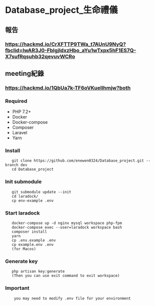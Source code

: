 # Database_project_生命禮儀
## 報告
### https://hackmd.io/CrXFTTP9TWa_t7AUnU9NyQ?fbclid=IwAR3J0-FblgjldxzHbo_aYu1wTxpx5hF1ES7Q-X7sufRqsuhb32qevuvWCRo
## meeting紀錄
### https://hackmd.io/1QbUa7k-TF6oVKuelIhmjw?both

### Required
- PHP 7.2+
- Docker
- Docker-compose
- Composer
- Laravel
- Yarn

### Install
```
   git clone https://github.com/enewen0324/Database_project.git --branch dev
   cd Database_project
```

### Init submodule
```
   git submodule update --init
   cd laradock/
   cp env-example .env
```

### Start laradock
```
   docker-compose up -d nginx mysql workspace php-fpm
   docker-compose exec --user=laradock workspace bash
   composer install
   yarn
   cp .env.example .env
   cp example.env .env
   (for Macos)
```

### Generate key
```
   php artisan key:generate
   (Then you can use exit command to exit workspace)
```

### Important
```
    you may need to modify .env file for your environment
```
